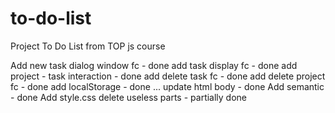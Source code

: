 # to-do-list
Project To Do List from TOP js course

Add new task dialog window fc - done
add task display fc - done
add project - task interaction - done
add delete task fc - done
add delete project fc - done
add localStorage - done
...
update html body - done
Add semantic - done
Add style.css 
delete useless parts - partially done

